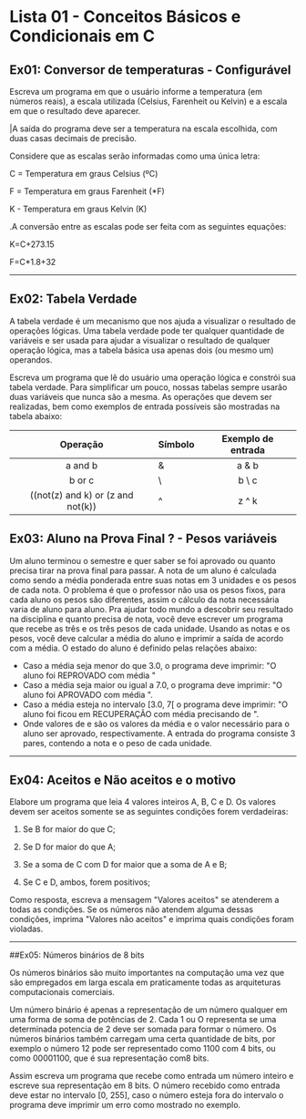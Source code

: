 # Lista 01 - Conceitos Básicos e Condicionais em C

## Ex01: Conversor de temperaturas - Configurável

Escreva um programa em que o usuário informe a temperatura (em números reais), a
escala utilizada (Celsius, Farenheit ou Kelvin) e a escala em que o resultado deve
aparecer.

|A saída do programa deve ser a temperatura na escala escolhida, com duas casas
decimais de precisão.

Considere que as escalas serão informadas como uma única letra:

C = Temperatura em graus Celsius (ºC)

F = Temperatura em graus Farenheit (*F)

K - Temperatura em graus Kelvin (K)

.A conversão entre as escalas pode ser feita com as seguintes equações:

K=C+273.15

F=C*1.8+32

---

## Ex02: Tabela Verdade

A tabela verdade é um mecanismo que nos ajuda a visualizar o resultado de
operações lógicas. Uma tabela verdade pode ter qualquer quantidade de variáveis e
ser usada para ajudar a visualizar o resultado de qualquer operação lógica, mas a
tabela básica usa apenas dois (ou mesmo um) operandos.

Escreva um programa que lê do usuário uma operação lógica e constrói sua tabela
verdade. Para simplificar um pouco, nossas tabelas sempre usarão duas variáveis
que nunca são a mesma. As operações que devem ser realizadas, bem como
exemplos de entrada possíveis são mostradas na tabela abaixo:

Operação | Símbolo | Exemplo de entrada
:---: | --- | :---:
a and   b | & | a & b
b or c | \ | b \ c
((not(z) and k) or (z and not(k)) | ^ | z ^ k

## Ex03: Aluno na Prova Final ? - Pesos variáveis

Um aluno terminou o semestre e quer saber se foi aprovado ou quanto precisa tirar
na prova final para passar. A nota de um aluno é calculada como sendo a média
ponderada entre suas notas em 3 unidades e os pesos de cada nota. O problema é
que o professor não usa os pesos fixos, para cada aluno os pesos são diferentes,
assim o cálculo da nota necessária varia de aluno para aluno.
Pra ajudar todo mundo a descobrir seu resultado na disciplina e quanto precisa de
nota, você deve escrever um programa que recebe as três e os três pesos de cada
unidade. Usando as notas e os pesos, você deve calcular a média do aluno e
imprimir a saída de acordo com a média. O estado do aluno é definido pelas relações
abaixo:
* Caso a média seja menor do que 3.0, o programa deve imprimir: "O aluno foi
REPROVADO com média <media>"
* Caso a média seja maior ou igual a 7.0, o programa deve imprimir: "O aluno
foi APROVADO com média <media>".
* Caso a média esteja no intervalo [3.0, 7[ o programa deve imprimir: "O aluno
foi ficou em RECUPERAÇÃO com média <media> precisando de <valor>".
* Onde valores de <media> e <nota> são os valores da média e o valor
necessário para o aluno ser aprovado, respectivamente.
A entrada do programa consiste 3 pares, contendo a nota e o peso de cada unidade.

---
## Ex04: Aceitos e Não aceitos e o motivo
  
Elabore um programa que leia 4 valores inteiros A, B, C e D. Os valores devem ser
aceitos somente se as seguintes condições forem verdadeiras:

  1. Se B for maior do que C;

  2. Se D for maior do que A;

  3. Se a soma de C com D for maior que a soma de A e B;

  4. Se C e D, ambos, forem positivos;
  
Como resposta, escreva a mensagem "Valores aceitos" se atenderem a todas as
condições. Se os números não atendem alguma dessas condições, imprima "Valores
não aceitos" e imprima quais condições foram violadas.
  
---
  
##Ex05: Números binários de 8 bits

Os números binários são muito importantes na computação uma vez que são
empregados em larga escala em praticamente todas as arquiteturas computacionais
comerciais.

Um número binário é apenas a representação de um número qualquer em uma
forma de soma de potências de 2. Cada 1 ou O representa se uma determinada
potencia de 2 deve ser somada para formar o número. Os números binários também
carregam uma certa quantidade de bits, por exemplo o número 12 pode ser
representado como 1100 com 4 bits, ou como 00001100, que é sua representação
com8 bits.

Assim escreva um programa que recebe como entrada um número inteiro e escreve
sua representação em 8 bits. O número recebido como entrada deve estar no
intervalo [0, 255], caso o número esteja fora do intervalo o programa deve imprimir
um erro como mostrado no exemplo.
